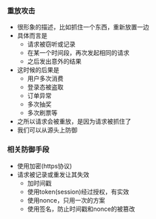 ### 重放攻击

- 很形象的描述，比如抓住一个东西，重新放置一边
- 具体而言是
    * 请求被窃听或记录
    * 在某一个时间段，再次发起相同的请求
    * 之后发出意外的结果
- 这时候的后果是
    * 用户多次消费
    * 登录态被盗取
    * 订单异常
    * 多次抽奖
    * 多次刷票等
- 之所以请求会被重放，是因为请求被抓住了
- 我们可以从源头上防御

### 相关防御手段

- 使用加密(https协议)
- 请求被记录或重发让其失效
    * 加时间戳
    * 使用token(session)经过授权，有实效
    * 使用nonce，只用一次的方案
    * 使用签名，防止时间戳和nonce的被篡改

